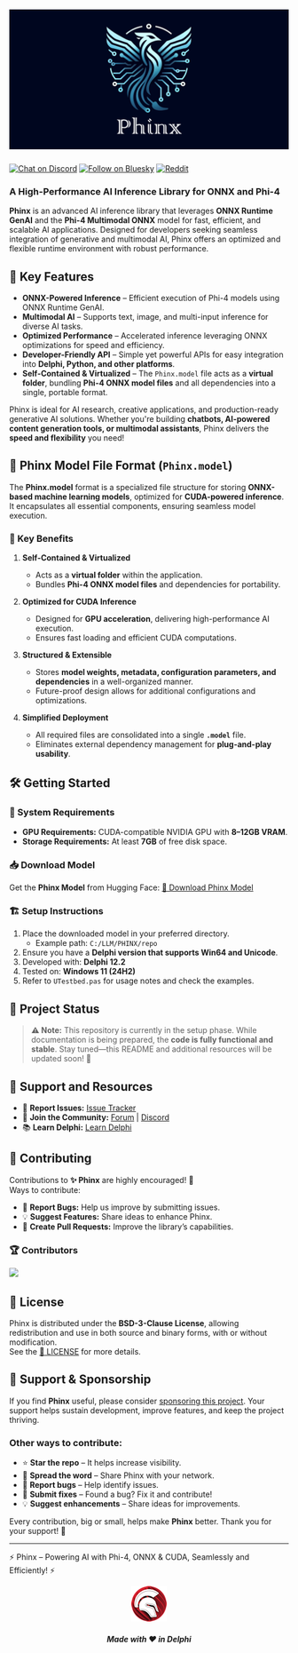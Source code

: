 # ![Phinx](media/phinx.png)  
[![Chat on Discord](https://img.shields.io/discord/754884471324672040?style=for-the-badge)](https://discord.gg/tPWjMwK) [![Follow on Bluesky](https://img.shields.io/badge/Bluesky-tinyBigGAMES-blue?style=for-the-badge&logo=bluesky)](https://bsky.app/profile/tinybiggames.com) [![Reddit](https://img.shields.io/badge/Reddit-Phinx-red?style=for-the-badge&logo=reddit)](https://www.reddit.com/r/Phinx/)


### A High-Performance AI Inference Library for ONNX and Phi-4

**Phinx** is an advanced AI inference library that leverages **ONNX Runtime GenAI** and the **Phi-4 Multimodal ONNX** model for fast, efficient, and scalable AI applications. Designed for developers seeking seamless integration of generative and multimodal AI, Phinx offers an optimized and flexible runtime environment with robust performance.

## 🚀 Key Features

- **ONNX-Powered Inference** – Efficient execution of Phi-4 models using ONNX Runtime GenAI.
- **Multimodal AI** – Supports text, image, and multi-input inference for diverse AI tasks.
- **Optimized Performance** – Accelerated inference leveraging ONNX optimizations for speed and efficiency.
- **Developer-Friendly API** – Simple yet powerful APIs for easy integration into **Delphi, Python, and other platforms**.
- **Self-Contained & Virtualized** – The `Phinx.model` file acts as a **virtual folder**, bundling **Phi-4 ONNX model files** and all dependencies into a single, portable format.

Phinx is ideal for AI research, creative applications, and production-ready generative AI solutions. Whether you're building **chatbots, AI-powered content generation tools, or multimodal assistants**, Phinx delivers the **speed and flexibility** you need!


## 📂 Phinx Model File Format (`Phinx.model`)

The **Phinx.model** format is a specialized file structure for storing **ONNX-based machine learning models**, optimized for **CUDA-powered inference**. It encapsulates all essential components, ensuring seamless model execution.

### 🔹 Key Benefits

1. **Self-Contained & Virtualized**
   - Acts as a **virtual folder** within the application.
   - Bundles **Phi-4 ONNX model files** and dependencies for portability.

2. **Optimized for CUDA Inference**
   - Designed for **GPU acceleration**, delivering high-performance AI execution.
   - Ensures fast loading and efficient CUDA computations.

3. **Structured & Extensible**
   - Stores **model weights, metadata, configuration parameters, and dependencies** in a well-organized manner.
   - Future-proof design allows for additional configurations and optimizations.

4. **Simplified Deployment**
   - All required files are consolidated into a single **`.model`** file.
   - Eliminates external dependency management for **plug-and-play usability**.

## 🛠 Getting Started

### 🔧 System Requirements

- **GPU Requirements:** CUDA-compatible NVIDIA GPU with **8–12GB VRAM**.
- **Storage Requirements:** At least **7GB** of free disk space.

### 📥 Download Model

Get the **Phinx Model** from Hugging Face:
[📂 Download Phinx Model](https://huggingface.co/tinybiggames/Phinx/resolve/main/Phinx.model?download=true)

### 🏗 Setup Instructions

1. Place the downloaded model in your preferred directory.
   - Example path: `C:/LLM/PHINX/repo`
2. Ensure you have a **Delphi version that supports Win64 and Unicode**.
3. Developed with: **Delphi 12.2**
4. Tested on: **Windows 11 (24H2)**
5. Refer to `UTestbed.pas` for usage notes and check the examples.

## 🚧 Project Status

> **⚠️ Note:** This repository is currently in the setup phase. While documentation is being prepared, the **code is fully functional and stable**. Stay tuned—this README and additional resources will be updated soon! 🚀

## 💬 Support and Resources

- 🐞 **Report Issues:** [Issue Tracker](https://github.com/tinyBigGAMES/Phinx/issues)
- 💬 **Join the Community:** [Forum](https://github.com/tinyBigGAMES/Phinx/discussions) | [Discord](https://discord.gg/tPWjMwK)
- 📚 **Learn Delphi:** [Learn Delphi](https://learndelphi.org)

## 🤝 Contributing

Contributions to **✨ Phinx** are highly encouraged! 🌟  
Ways to contribute:
- 🐛 **Report Bugs:** Help us improve by submitting issues.
- 💡 **Suggest Features:** Share ideas to enhance Phinx.
- 🔧 **Create Pull Requests:** Improve the library’s capabilities.

### 🏆 Contributors

<a href="https://github.com/tinyBigGAMES/Phinx/graphs/contributors">
  <img src="https://contrib.rocks/image?repo=tinyBigGAMES/Phinx&max=250&columns=10&anon=1" />
</a>

## 📜 License

Phinx is distributed under the **BSD-3-Clause License**, allowing redistribution and use in both source and binary forms, with or without modification.  
See the [📜 LICENSE](https://github.com/tinyBigGAMES/Phinx?tab=BSD-3-Clause-1-ov-file#BSD-3-Clause-1-ov-file) for more details.

## 💖 Support & Sponsorship

If you find **Phinx** useful, please consider [sponsoring this project](https://github.com/sponsors/tinyBigGAMES). Your support helps sustain development, improve features, and keep the project thriving.

### Other ways to contribute:
- ⭐ **Star the repo** – It helps increase visibility.
- 📢 **Spread the word** – Share Phinx with your network.
- 🐛 **Report bugs** – Help identify issues.
- 🔧 **Submit fixes** – Found a bug? Fix it and contribute!
- 💡 **Suggest enhancements** – Share ideas for improvements.

Every contribution, big or small, helps make **Phinx** better. Thank you for your support! 🚀

---

 ⚡ Phinx – Powering AI with Phi-4, ONNX & CUDA, Seamlessly and Efficiently! ⚡

<p align="center">
  <img src="media/delphi.png" alt="Delphi">
</p>
<h5 align="center">Made with ❤️ in Delphi</h5>

